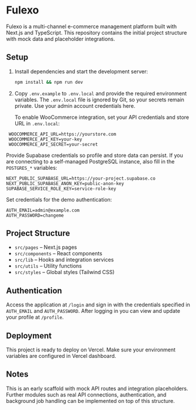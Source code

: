 # Fulexo

Fulexo is a multi-channel e-commerce management platform built with Next.js and TypeScript. This repository contains the initial project structure with mock data and placeholder integrations.

## Setup

1. Install dependencies and start the development server:
   ```bash
   npm install && npm run dev
   ```

2. Copy `.env.example` to `.env.local` and provide the required environment variables.
   The `.env.local` file is ignored by Git, so your secrets remain private. Use your
   admin account credentials here.

   To enable WooCommerce integration, set your API credentials and store URL in `.env.local`:

 ```env
  WOOCOMMERCE_API_URL=https://yourstore.com
  WOOCOMMERCE_API_KEY=your-key
  WOOCOMMERCE_API_SECRET=your-secret
  ```

   Provide Supabase credentials so profile and store data can persist. If you are
   connecting to a self-managed PostgreSQL instance, also fill in the `POSTGRES_*`
   variables:

   ```env
   NEXT_PUBLIC_SUPABASE_URL=https://your-project.supabase.co
   NEXT_PUBLIC_SUPABASE_ANON_KEY=public-anon-key
   SUPABASE_SERVICE_ROLE_KEY=service-role-key
   ```

   Set credentials for the demo authentication:

   ```env
   AUTH_EMAIL=admin@example.com
   AUTH_PASSWORD=changeme
   ```

## Project Structure

- `src/pages` – Next.js pages
- `src/components` – React components
- `src/lib` – Hooks and integration services
- `src/utils` – Utility functions
- `src/styles` – Global styles (Tailwind CSS)

## Authentication

Access the application at `/login` and sign in with the credentials specified in `AUTH_EMAIL` and `AUTH_PASSWORD`. After logging in you can view and update your profile at `/profile`.

## Deployment

This project is ready to deploy on Vercel. Make sure your environment variables are configured in Vercel dashboard.

## Notes

This is an early scaffold with mock API routes and integration placeholders. Further modules such as real API connections, authentication, and background job handling can be implemented on top of this structure.
